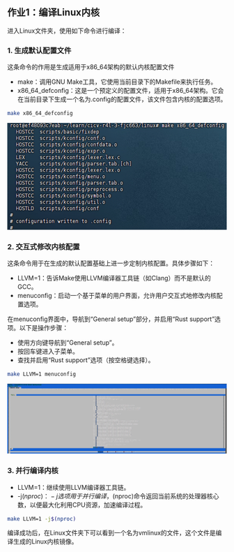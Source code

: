 ## 作业1：编译Linux内核

进入Linux文件夹，使用如下命令进行编译：

### 1. 生成默认配置文件
这条命令的作用是生成适用于x86_64架构的默认内核配置文件
- make：调用GNU Make工具，它使用当前目录下的Makefile来执行任务。
- x86_64_defconfig：这是一个预定义的配置文件，适用于x86_64架构。它会在当前目录下生成一个名为.config的配置文件，该文件包含内核的配置选项。
```bash
make x86_64_defconfig
```
![](./images/img1_1.png)

### 2. 交互式修改内核配置
这条命令用于在生成的默认配置基础上进一步定制内核配置。具体步骤如下：
- LLVM=1：告诉Make使用LLVM编译器工具链（如Clang）而不是默认的GCC。
- menuconfig：启动一个基于菜单的用户界面，允许用户交互式地修改内核配置选项。

在menuconfig界面中，导航到“General setup”部分，并启用“Rust support”选项。以下是操作步骤：
- 使用方向键导航到“General setup”。
- 按回车键进入子菜单。
- 查找并启用“Rust support”选项（按空格键选择）。
```bash
make LLVM=1 menuconfig
```
![](./images/img1_2.png)

### 3. 并行编译内核
- LLVM=1：继续使用LLVM编译器工具链。
- -j$(nproc)：-j选项用于并行编译，$(nproc)命令返回当前系统的处理器核心数，以便最大化利用CPU资源，加速编译过程。
```bash
make LLVM=1 -j$(nproc)
```
编译成功后，在Linux文件夹下可以看到一个名为vmlinux的文件，这个文件是编译生成的Linux内核镜像。